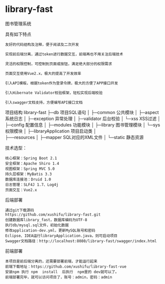 # library-fast
图书管理系统

具有如下特点

	友好的代码结构及注释，便于阅读及二次开发

	实现前后端分离，通过token进行数据交互，前端再也不用关注后端技术

	灵活的权限控制，可控制到页面或按钮，满足绝大部分的权限需求

	页面交互使用Vue2.x，极大的提高了开发效率

	引入API模板，根据token作为登录令牌，极大的方便了APP接口开发

	引入Hibernate Validator校验框架，轻松实现后端校验

	引入swagger文档支持，方便编写API接口文档 

项目结构
	library-fast
	├─db  项目SQL语句
	│
	├─common 公共模块
	│  ├─aspect 系统日志
	│  ├─exception 异常处理
	│  ├─validator 后台校验
	│  └─xss XSS过滤
	│ 
	├─config 配置信息
	│ 
	├─modules 功能模块
	│  ├─library 图书管理模块
	│  └─sys 权限模块
	│ 
	├─libraryApplication 项目启动类
	│  
	├──resources 
	│  ├─mapper SQL对应的XML文件
	│  └─static 静态资源

技术选型：

	核心框架：Spring Boot 2.1
	安全框架：Apache Shiro 1.4
	视图框架：Spring MVC 5.0
	持久层框架：MyBatis 3.3
	数据库连接池：Druid 1.0
	日志管理：SLF4J 1.7、Log4j
	页面交互：Vue2.x 

后端部署

	通过git下载源码
	https://github.com/xushifu/library-fast.git
	创建数据库library_fast，数据库编码为UTF-8
	执行db/mysql.sql文件，初始化数据
	修改application-dev.yml，更新MySQL账号和密码
	Eclipse、IDEA运行libraryApplication.java，则可启动项目
	Swagger文档路径：http://localhost:8080/library-fast/swagger/index.html

前端部署

	本项目是前后端分离的，还需要部署前端，才能运行起来
	前端下载地址：https://github.com/xushifu/library-fast-vue
	安装npm 执行 npm  install  后执行  npm里的 dev就可以了。
	前端部署完毕，就可以访问项目了，账号：admin，密码：admin

